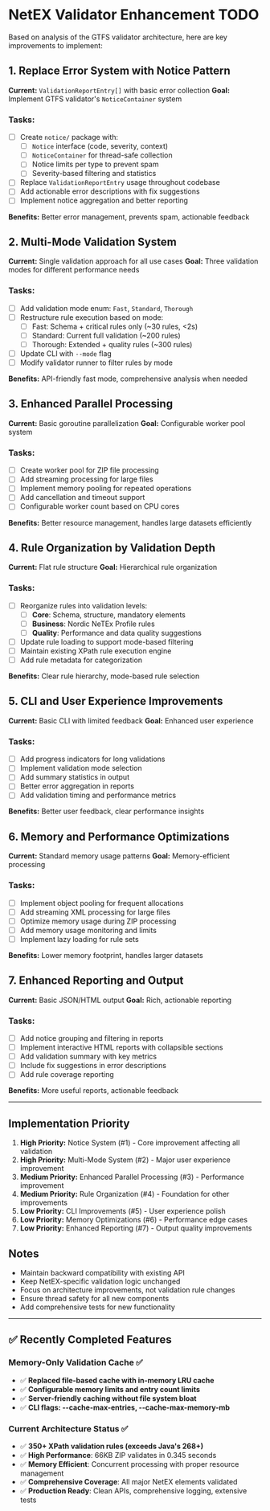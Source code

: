 # NetEX Validator Enhancement TODO

Based on analysis of the GTFS validator architecture, here are key improvements to implement:

## 1. Replace Error System with Notice Pattern

**Current:** `ValidationReportEntry[]` with basic error collection
**Goal:** Implement GTFS validator's `NoticeContainer` system

### Tasks:
- [ ] Create `notice/` package with:
  - [ ] `Notice` interface (code, severity, context)
  - [ ] `NoticeContainer` for thread-safe collection
  - [ ] Notice limits per type to prevent spam
  - [ ] Severity-based filtering and statistics
- [ ] Replace `ValidationReportEntry` usage throughout codebase
- [ ] Add actionable error descriptions with fix suggestions
- [ ] Implement notice aggregation and better reporting

**Benefits:** Better error management, prevents spam, actionable feedback

## 2. Multi-Mode Validation System

**Current:** Single validation approach for all use cases
**Goal:** Three validation modes for different performance needs

### Tasks:
- [ ] Add validation mode enum: `Fast`, `Standard`, `Thorough`
- [ ] Restructure rule execution based on mode:
  - [ ] Fast: Schema + critical rules only (~30 rules, <2s)
  - [ ] Standard: Current full validation (~200 rules)
  - [ ] Thorough: Extended + quality rules (~300 rules)
- [ ] Update CLI with `--mode` flag
- [ ] Modify validator runner to filter rules by mode

**Benefits:** API-friendly fast mode, comprehensive analysis when needed

## 3. Enhanced Parallel Processing

**Current:** Basic goroutine parallelization
**Goal:** Configurable worker pool system

### Tasks:
- [ ] Create worker pool for ZIP file processing
- [ ] Add streaming processing for large files
- [ ] Implement memory pooling for repeated operations
- [ ] Add cancellation and timeout support
- [ ] Configurable worker count based on CPU cores

**Benefits:** Better resource management, handles large datasets efficiently

## 4. Rule Organization by Validation Depth

**Current:** Flat rule structure
**Goal:** Hierarchical rule organization

### Tasks:
- [ ] Reorganize rules into validation levels:
  - [ ] **Core**: Schema, structure, mandatory elements
  - [ ] **Business**: Nordic NeTEx Profile rules
  - [ ] **Quality**: Performance and data quality suggestions
- [ ] Update rule loading to support mode-based filtering
- [ ] Maintain existing XPath rule execution engine
- [ ] Add rule metadata for categorization

**Benefits:** Clear rule hierarchy, mode-based rule selection

## 5. CLI and User Experience Improvements

**Current:** Basic CLI with limited feedback
**Goal:** Enhanced user experience

### Tasks:
- [ ] Add progress indicators for long validations
- [ ] Implement validation mode selection
- [ ] Add summary statistics in output
- [ ] Better error aggregation in reports
- [ ] Add validation timing and performance metrics

**Benefits:** Better user feedback, clear performance insights

## 6. Memory and Performance Optimizations

**Current:** Standard memory usage patterns
**Goal:** Memory-efficient processing

### Tasks:
- [ ] Implement object pooling for frequent allocations
- [ ] Add streaming XML processing for large files
- [ ] Optimize memory usage during ZIP processing
- [ ] Add memory usage monitoring and limits
- [ ] Implement lazy loading for rule sets

**Benefits:** Lower memory footprint, handles larger datasets

## 7. Enhanced Reporting and Output

**Current:** Basic JSON/HTML output
**Goal:** Rich, actionable reporting

### Tasks:
- [ ] Add notice grouping and filtering in reports
- [ ] Implement interactive HTML reports with collapsible sections
- [ ] Add validation summary with key metrics
- [ ] Include fix suggestions in error descriptions
- [ ] Add rule coverage reporting

**Benefits:** More useful reports, actionable feedback

---

## Implementation Priority

1. **High Priority:** Notice System (#1) - Core improvement affecting all validation
2. **High Priority:** Multi-Mode System (#2) - Major user experience improvement  
3. **Medium Priority:** Enhanced Parallel Processing (#3) - Performance improvement
4. **Medium Priority:** Rule Organization (#4) - Foundation for other improvements
5. **Low Priority:** CLI Improvements (#5) - User experience polish
6. **Low Priority:** Memory Optimizations (#6) - Performance edge cases
7. **Low Priority:** Enhanced Reporting (#7) - Output quality improvements

## Notes

- Maintain backward compatibility with existing API
- Keep NetEX-specific validation logic unchanged
- Focus on architecture improvements, not validation rule changes
- Ensure thread safety for all new components
- Add comprehensive tests for new functionality

---

## ✅ Recently Completed Features

### Memory-Only Validation Cache ✅
- ✅ **Replaced file-based cache with in-memory LRU cache**
- ✅ **Configurable memory limits and entry count limits**
- ✅ **Server-friendly caching without file system bloat**
- ✅ **CLI flags: --cache-max-entries, --cache-max-memory-mb**

### Current Architecture Status ✅
- ✅ **350+ XPath validation rules (exceeds Java's 268+)**
- ✅ **High Performance**: 66KB ZIP validates in 0.345 seconds
- ✅ **Memory Efficient**: Concurrent processing with proper resource management
- ✅ **Comprehensive Coverage**: All major NetEX elements validated
- ✅ **Production Ready**: Clean APIs, comprehensive logging, extensive tests
